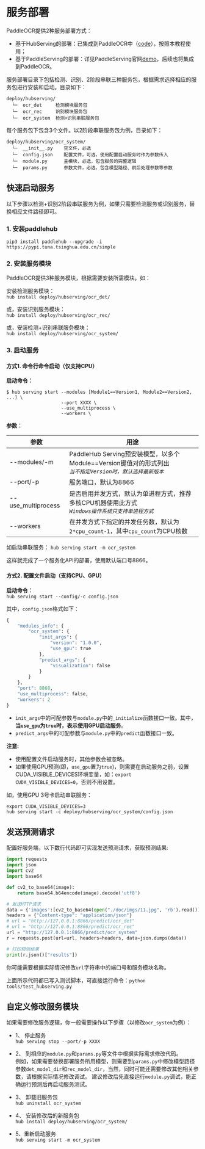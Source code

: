 # 服务部署

PaddleOCR提供2种服务部署方式：
- 基于HubServing的部署：已集成到PaddleOCR中（[code](https://github.com/PaddlePaddle/PaddleOCR/tree/develop/deploy/hubserving)），按照本教程使用；
- 基于PaddleServing的部署：详见PaddleServing官网[demo](https://github.com/PaddlePaddle/Serving/tree/develop/python/examples/ocr)，后续也将集成到PaddleOCR。  

服务部署目录下包括检测、识别、2阶段串联三种服务包，根据需求选择相应的服务包进行安装和启动。目录如下：
```
deploy/hubserving/
  └─  ocr_det     检测模块服务包
  └─  ocr_rec     识别模块服务包
  └─  ocr_system  检测+识别串联服务包
```

每个服务包下包含3个文件。以2阶段串联服务包为例，目录如下：
```
deploy/hubserving/ocr_system/
  └─  __init__.py    空文件，必选
  └─  config.json    配置文件，可选，使用配置启动服务时作为参数传入
  └─  module.py      主模块，必选，包含服务的完整逻辑
  └─  params.py      参数文件，必选，包含模型路径、前后处理参数等参数
```

## 快速启动服务
以下步骤以检测+识别2阶段串联服务为例，如果只需要检测服务或识别服务，替换相应文件路径即可。
### 1. 安装paddlehub
```pip3 install paddlehub --upgrade -i https://pypi.tuna.tsinghua.edu.cn/simple```

### 2. 安装服务模块
PaddleOCR提供3种服务模块，根据需要安装所需模块。如： 

安装检测服务模块：  
```hub install deploy/hubserving/ocr_det/```  

或，安装识别服务模块：    
```hub install deploy/hubserving/ocr_rec/```  

或，安装检测+识别串联服务模块：  
```hub install deploy/hubserving/ocr_system/```  

### 3. 启动服务
#### 方式1. 命令行命令启动（仅支持CPU）
**启动命令：**  
```shell
$ hub serving start --modules [Module1==Version1, Module2==Version2, ...] \
                    --port XXXX \
                    --use_multiprocess \
                    --workers \
```  

**参数：**  

|参数|用途|  
|-|-|  
|--modules/-m|PaddleHub Serving预安装模型，以多个Module==Version键值对的形式列出<br>*`当不指定Version时，默认选择最新版本`*|  
|--port/-p|服务端口，默认为8866|  
|--use_multiprocess|是否启用并发方式，默认为单进程方式，推荐多核CPU机器使用此方式<br>*`Windows操作系统只支持单进程方式`*|
|--workers|在并发方式下指定的并发任务数，默认为`2*cpu_count-1`，其中`cpu_count`为CPU核数|  

如启动串联服务：  ```hub serving start -m ocr_system```  

这样就完成了一个服务化API的部署，使用默认端口号8866。

#### 方式2. 配置文件启动（支持CPU、GPU）
**启动命令：**  
```hub serving start --config/-c config.json```  

其中，`config.json`格式如下： 
```python
{
    "modules_info": {
        "ocr_system": {
            "init_args": {
                "version": "1.0.0",
                "use_gpu": true
            },
            "predict_args": {
                "visualization": false
            }
        }
    },
    "port": 8868,
    "use_multiprocess": false,
    "workers": 2
}
```

- `init_args`中的可配参数与`module.py`中的`_initialize`函数接口一致。其中，**当`use_gpu`为`true`时，表示使用GPU启动服务**。  
- `predict_args`中的可配参数与`module.py`中的`predict`函数接口一致。

**注意:**  
- 使用配置文件启动服务时，其他参数会被忽略。
- 如果使用GPU预测(即，`use_gpu`置为`true`)，则需要在启动服务之前，设置CUDA_VISIBLE_DEVICES环境变量，如：```export CUDA_VISIBLE_DEVICES=0```，否则不用设置。

如，使用GPU 3号卡启动串联服务：  
```shell
export CUDA_VISIBLE_DEVICES=3
hub serving start -c deploy/hubserving/ocr_system/config.json
```  

## 发送预测请求
配置好服务端，以下数行代码即可实现发送预测请求，获取预测结果:

```python
import requests
import json
import cv2
import base64

def cv2_to_base64(image):
    return base64.b64encode(image).decode('utf8')

# 发送HTTP请求
data = {'images':[cv2_to_base64(open("./doc/imgs/11.jpg", 'rb').read())]}
headers = {"Content-type": "application/json"}
# url = "http://127.0.0.1:8866/predict/ocr_det"
# url = "http://127.0.0.1:8866/predict/ocr_rec"
url = "http://127.0.0.1:8866/predict/ocr_system"
r = requests.post(url=url, headers=headers, data=json.dumps(data))

# 打印预测结果
print(r.json()["results"])
```

你可能需要根据实际情况修改`url`字符串中的端口号和服务模块名称。  

上面所示代码都已写入测试脚本，可直接运行命令：```python tools/test_hubserving.py```

## 自定义修改服务模块
如果需要修改服务逻辑，你一般需要操作以下步骤（以修改`ocr_system`为例）：  

- 1、 停止服务  
```hub serving stop --port/-p XXXX```  

- 2、 到相应的`module.py`和`params.py`等文件中根据实际需求修改代码。  
例如，如果需要替换部署服务所用模型，则需要到`params.py`中修改模型路径参数`det_model_dir`和`rec_model_dir`，当然，同时可能还需要修改其他相关参数，请根据实际情况修改调试。 建议修改后先直接运行`module.py`调试，能正确运行预测后再启动服务测试。

- 3、 卸载旧服务包  
```hub uninstall ocr_system```  

- 4、 安装修改后的新服务包  
```hub install deploy/hubserving/ocr_system/```  

- 5、重新启动服务  
```hub serving start -m ocr_system```  


